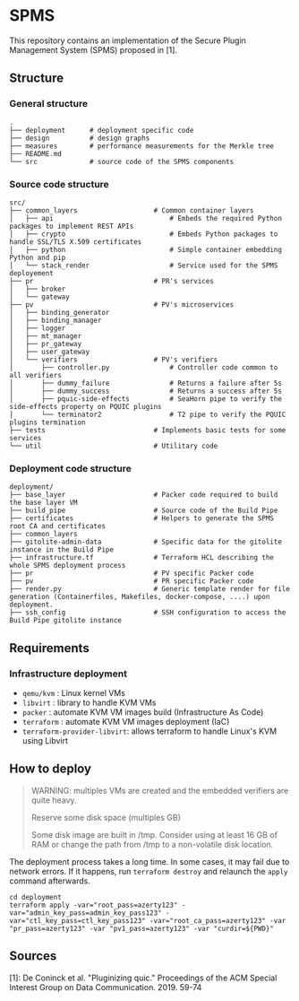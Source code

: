 # SPMS

This repository contains an implementation of the Secure Plugin Management System (SPMS) proposed in [1].

## Structure

### General structure

```
.
├── deployment		# deployment specific code
├── design			# design graphs
├── measures		# performance measurements for the Merkle tree
├── README.md	
└── src				# source code of the SPMS components
```

### Source code structure

```
src/
├── common_layers					# Common container layers
│   ├── api								# Embeds the required Python packages to implement REST APIs
│   ├── crypto							# Embeds Python packages to handle SSL/TLS X.509 certificates
│   ├── python							# Simple container embedding Python and pip	
│   └── stack_render					# Service used for the SPMS deployement
├── pr								# PR's services
│   ├── broker
│   └── gateway
├── pv								# PV's microservices
│   ├── binding_generator
│   ├── binding_manager
│   ├── logger
│   ├── mt_manager
│   ├── pr_gateway
│   ├── user_gateway
│   └── verifiers					# PV's verifiers
│       ├── controller.py				# Controller code common to all verifiers
│       ├── dummy_failure				# Returns a failure after 5s
│       ├── dummy_success				# Returns a success after 5s
│       ├── pquic-side-effects			# SeaHorn pipe to verify the side-effects property on PQUIC plugins
│       └── terminator2					# T2 pipe to verify the PQUIC plugins termination
├── tests							# Implements basic tests for some services
└── util							# Utilitary code
```

### Deployment code structure

```
deployment/
├── base_layer						# Packer code required to build the base layer VM
├── build_pipe						# Source code of the Build Pipe
├── certificates					# Helpers to generate the SPMS root CA and certificates
├── common_layers
├── gitolite-admin-data				# Specific data for the gitolite instance in the Build Pipe
├── infrastructure.tf				# Terraform HCL describing the whole SPMS deployment process
├── pr								# PV specific Packer code
├── pv								# PR specific Packer code
├── render.py						# Generic template render for file generation (Containerfiles, Makefiles, docker-compose, ....) upon deployment.
├── ssh_config						# SSH configuration to access the Build Pipe gitolite instance
```

## Requirements

### Infrastructure deployment
- `qemu/kvm`	: Linux kernel VMs
- `libvirt` 	: library to handle KVM VMs
- `packer`		: automate KVM VM images build (Infrastructure As Code)
- `terraform`	: automate KVM VM images deployment (IaC)
- `terraform-provider-libvirt`: allows terraform to handle Linux's KVM using Libvirt

## How to deploy
> WARNING: multiples VMs are created and the embedded verifiers are quite heavy.
>
> Reserve some disk space (multiples GB)
>
> Some disk image are built in /tmp. Consider using at least 16 GB of RAM or change the path from /tmp to a non-volatile disk location.

The deployment process takes a long time.
In some cases, it may fail due to network errors.
If it happens, run `terraform destroy` and relaunch the `apply` command afterwards.

```
cd deployment
terraform apply -var="root_pass=azerty123" -var="admin_key_pass=admin_key_pass123" -var="ctl_key_pass=ctl_key_pass123" -var="root_ca_pass=azerty123" -var "pr_pass=azerty123" -var "pv1_pass=azerty123" -var "curdir=${PWD}"
```

## Sources

[1]: De Coninck et al. "Pluginizing quic." Proceedings of the ACM Special Interest Group on Data Communication. 2019. 59-74
